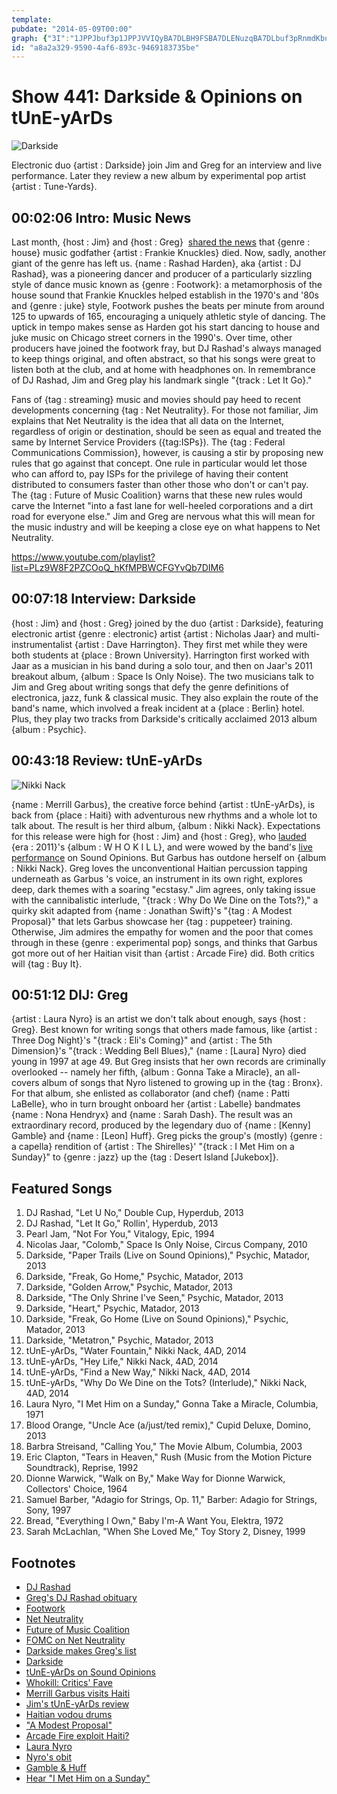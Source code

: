 ```yaml
---
template: 
pubdate: "2014-05-09T00:00"
graph: {"3I":"1JPPJbuf3p1JPPJVVIQyBA7DLBH9FSBA7DLENuzqBA7DLbuf3pRnmdKbuf3psHQrzyng12Xo7zjyng12wMw1yyng129sKFPyng12","C6":"","206":"BA4qKh9Wd8BA4qKr7BMtBA4qKD2RSzr7BMtvTVWPD2RSztLUuoBHplgvTVWP97qipX6cfd97qipBHm1GBHplglT0RzTr2ttlT0Rz","2DC":"BNAbhfJNdINpjFrfJNdI8BzrvBNAbhBAOPABNAbhBKcOfBNAbhBJ2yjNpjFrBJ2yjBJshlBJ2yjzZepA4gqiFBJ2yjBJ2yjq04beBJ2yjdAEsjdAEsjiZ7EENpjFrdAEsjiZ7EEq04be4gqiFiZ7EE4gqiFNpjFrNpjFrq04beBJshlNpjFrNpjFrzZepANpjFrUnBVxNpjFrjVH9KNpjFrqYVo9"}
id: "a8a2a329-9590-4af6-893c-9469183735be"
---
```






# Show 441: Darkside & Opinions on tUnE-yArDs

![Darkside](https://static.soundopinions.org/images/2014/darkside_web.jpg)

Electronic duo {artist : Darkside} join Jim and Greg for an interview and live performance. Later they review a new album by experimental pop artist {artist : Tune-Yards}.



## 00:02:06 Intro: Music News

Last month, {host : Jim} and {host : Greg}  [shared the news](http://www.soundopinions.org/show/436) that {genre : house} music godfather {artist : Frankie Knuckles} died. Now, sadly, another giant of the genre has left us. {name : Rashad Harden}, aka {artist : DJ Rashad}, was a pioneering dancer and producer of a particularly sizzling style of dance music known as {genre : Footwork}: a metamorphosis of the house sound that Frankie Knuckles helped establish in the 1970's and '80s and {genre : juke} style, Footwork pushes the beats per minute from around 125 to upwards of 165, encouraging a uniquely athletic style of dancing. The uptick in tempo makes sense as Harden got his start dancing to house and juke music on Chicago street corners in the 1990's. Over time, other producers have joined the footwork fray, but DJ Rashad's always managed to keep things original, and often abstract, so that his songs were great to listen both at the club, and at home with headphones on. In remembrance of DJ Rashad, Jim and Greg play his landmark single "{track : Let It Go}."

Fans of {tag : streaming} music and movies should pay heed to recent developments concerning {tag : Net Neutrality}. For those not familiar, Jim explains that Net Neutrality is the idea that all data on the Internet, regardless of origin or destination, should be seen as equal and treated the same by Internet Service Providers ({tag:ISPs}). The {tag : Federal Communications Commission}, however, is causing a stir by proposing new rules that go against that concept. One rule in particular would let those who can afford to, pay ISPs for the privilege of having their content distributed to consumers faster than other those who don't or can't pay. The {tag : Future of Music Coalition} warns that these new rules would carve the Internet "into a fast lane for well-heeled corporations and a dirt road for everyone else." Jim and Greg are nervous what this will mean for the music industry and will be keeping a close eye on what happens to Net Neutrality.

https://www.youtube.com/playlist?list=PLz9W8F2PZCOoQ_hKfMPBWCFGYvQb7DIM6



## 00:07:18 Interview: Darkside

{host : Jim} and {host : Greg} joined by the duo {artist : Darkside}, featuring electronic artist {genre : electronic} artist {artist : Nicholas Jaar} and multi-instrumentalist {artist : Dave Harrington}. They first met while they were both students at {place : Brown University}. Harrington first worked with Jaar as a musician in his band during a solo tour, and then on Jaar's 2011 breakout album, {album : Space Is Only Noise}. The two musicians talk to Jim and Greg about writing songs that defy the genre definitions of electronica, jazz, funk & classical music. They also explain the route of the band's name, which involved a freak incident at a {place : Berlin} hotel. Plus, they play two tracks from Darkside's critically acclaimed 2013 album {album : Psychic}.



## 00:43:18 Review: tUnE-yArDs

![Nikki Nack](https://static.soundopinions.org/assets/441/2060.jpg)

{name : Merrill Garbus}, the creative force behind {artist : tUnE-yArDs}, is back from {place : Haiti} with adventurous new rhythms and a whole lot to talk about. The result is her third album, {album : Nikki Nack}. Expectations for this release were high for {host : Jim} and {host : Greg}, who [lauded](/show/315/)  {era : 2011}'s {album : W H O K I L L}, and were wowed by the band's [live performance](/show/294/) on Sound Opinions. But Garbus has outdone herself on {album : Nikki Nack}. Greg loves the unconventional Haitian percussion tapping underneath as Garbus 's voice, an instrument in its own right, explores deep, dark themes with a soaring "ecstasy." Jim agrees, only taking issue with the cannibalistic interlude, "{track : Why Do We Dine on the Tots?}," a quirky skit adapted from {name : Jonathan Swift}'s "{tag : A Modest Proposal}" that lets Garbus showcase her {tag : puppeteer} training. Otherwise, Jim admires the empathy for women and the poor that comes through in these {genre : experimental pop} songs, and thinks that Garbus got more out of her Haitian visit than {artist : Arcade Fire} did. Both critics will {tag : Buy It}.



## 00:51:12 DIJ: Greg

{artist : Laura Nyro} is an artist we don't talk about enough, says {host : Greg}. Best known for writing songs that others made famous, like {artist : Three Dog Night}'s "{track : Eli's Coming}" and {artist : The 5th Dimension}'s "{track : Wedding Bell Blues}," {name : [Laura] Nyro} died young in 1997 at age 49. But Greg insists that her own records are criminally overlooked  -- namely her fifth, {album : Gonna Take a Miracle}, an all-covers album of songs that Nyro listened to growing up in the {tag : Bronx}. For that album, she enlisted as collaborator (and chef) {name : Patti LaBelle}, who in turn brought onboard her {artist : Labelle} bandmates {name : Nona Hendryx} and {name : Sarah Dash}. The result was an extraordinary record, produced by the legendary duo of {name : [Kenny] Gamble} and {name : [Leon] Huff}. Greg picks the group's (mostly) {genre : a capella} rendition of {artist : The Shirelles}' "{track : I Met Him on a Sunday}" to {genre : jazz} up the {tag : Desert Island [Jukebox]}.



## Featured Songs

1. DJ Rashad, "Let U No," Double Cup, Hyperdub, 2013
2. DJ Rashad, "Let It Go," Rollin', Hyperdub, 2013
3. Pearl Jam, "Not For You," Vitalogy, Epic, 1994
4. Nicolas Jaar, "Colomb," Space Is Only Noise, Circus Company, 2010
5. Darkside, "Paper Trails (Live on Sound Opinions)," Psychic, Matador, 2013
6. Darkside, "Freak, Go Home," Psychic, Matador, 2013
7. Darkside, "Golden Arrow," Psychic, Matador, 2013
8. Darkside, "The Only Shrine I've Seen," Psychic, Matador, 2013
9. Darkside, "Heart," Psychic, Matador, 2013
10. Darkside, "Freak, Go Home (Live on Sound Opinions)," Psychic, Matador, 2013
11. Darkside, "Metatron," Psychic, Matador, 2013
12. tUnE-yArDs, "Water Fountain," Nikki Nack, 4AD, 2014
13. tUnE-yArDs, "Hey Life," Nikki Nack, 4AD, 2014
14. tUnE-yArDs, "Find a New Way," Nikki Nack, 4AD, 2014
15. tUnE-yArDs, "Why Do We Dine on the Tots? (Interlude)," Nikki Nack, 4AD, 2014
16. Laura Nyro, "I Met Him on a Sunday," Gonna Take a Miracle, Columbia, 1971
17. Blood Orange, "Uncle Ace (a/just/ted remix)," Cupid Deluxe, Domino, 2013
18. Barbra Streisand, "Calling You," The Movie Album, Columbia, 2003
19. Eric Clapton, "Tears in Heaven," Rush (Music from the Motion Picture Soundtrack), Reprise, 1992
20. Dionne Warwick, "Walk on By," Make Way for Dionne Warwick, Collectors' Choice, 1964
21. Samuel Barber, "Adagio for Strings, Op. 11," Barber: Adagio for Strings, Sony, 1997
22. Bread, "Everything I Own," Baby I'm-A Want You, Elektra, 1972
23. Sarah McLachlan, "When She Loved Me," Toy Story 2, Disney, 1999



## Footnotes

- [DJ Rashad]( https://www.facebook.com/pages/DJ-Rashad/152577002604)
- [Greg's DJ Rashad obituary](http://articles.chicagotribune.com/2014-04-28/entertainment/chi-dj-rashad-dead-20140427_1_house-music-footwork-juke)
- [Footwork](https://www.youtube.com/watch?v=JpHY8BiLcQs)
- [Net Neutrality](http://www.savetheinternet.com/net-neutrality-101)
- [Future of Music Coalition](http://www.futureofmusic.org/)
- [FOMC on Net Neutrality]( http://www.futureofmusic.org/blog/2014/04/24/fmc-statement-fcc-plan-create-internet-slow-lane)
- [Darkside makes Greg's list](http://www.soundopinions.org/show/419)
- [Darkside](http://www.darksideusa.com/)
- [tUnE-yArDs on Sound Opinions](http://www.soundopinions.org/show/294/)
- [Whokill: Critics' Fave](http://blogs.sfweekly.com/shookdown/2012/01/oaklands_tune-yards_wins_the_v.php)
- [Merrill Garbus visits Haiti](http://thetalkhouse.com/talks/merrill-garbus-tune-yards-talks-haiti-and-exploring-a-non-western-musical-tradition/)
- [Jim's tUnE-yArDs review](http://www.wbez.org/blogs/jim-derogatis/2014-05/tune-yards-delivers-its-third-gem-nikki-nack-110135)
- [Haitian vodou drums](http://en.wikipedia.org/wiki/Haitian_vodou_drumming)
- ["A Modest Proposal"](http://art-bin.com/art/omodest.html)
- [Arcade Fire exploit Haiti?](http://www.theatlantic.com/entertainment/archive/2013/11/arcade-fire-exploited-haiti-and-almost-no-one-noticed/281377/)
- [Laura Nyro](http://www.allmusic.com/artist/laura-nyro-mn0000137474/biography)
- [Nyro's obit](http://www.nytimes.com/1997/04/10/arts/laura-nyro-intense-balladeer-of-60-s-and-70-s-dies-at-49.html)
- [Gamble & Huff](http://rockhall.com/inductees/gamble-and-huff/bio/)
- [Hear "I Met Him on a Sunday"](https://www.youtube.com/watch?v=pb0Hz1xwR50&feature=kp)